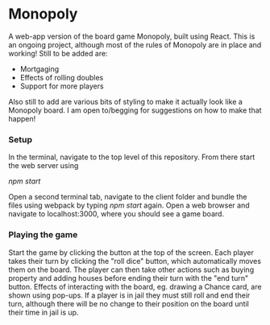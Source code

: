 # Monopoly
A web-app version of the board game Monopoly, built using React. This is an ongoing project, although most of the rules of Monopoly are in place and working! Still to be added are:

  - Mortgaging
  - Effects of rolling doubles
  - Support for more players
  
Also still to add are various bits of styling to make it actually look like a Monopoly board. I am open to/begging for suggestions on how to make that happen!

### Setup

In the terminal, navigate to the top level of this repository. From there start the web server using

  *npm start*
  
Open a second terminal tab, navigate to the client folder and bundle the files using webpack by typing *npm start* again. Open a web browser and navigate to localhost:3000, where you should see a game board.

### Playing the game

Start the game by clicking the button at the top of the screen. Each player takes their turn by clicking the "roll dice" button, which automatically moves them on the board. The player can then take other actions such as buying property and adding houses before ending their turn with the "end turn" button. Effects of interacting with the board, eg. drawing a Chance card, are shown using pop-ups. If a player is in jail they must still roll and end their turn, although there will be no change to their position on the board until their time in jail is up.

